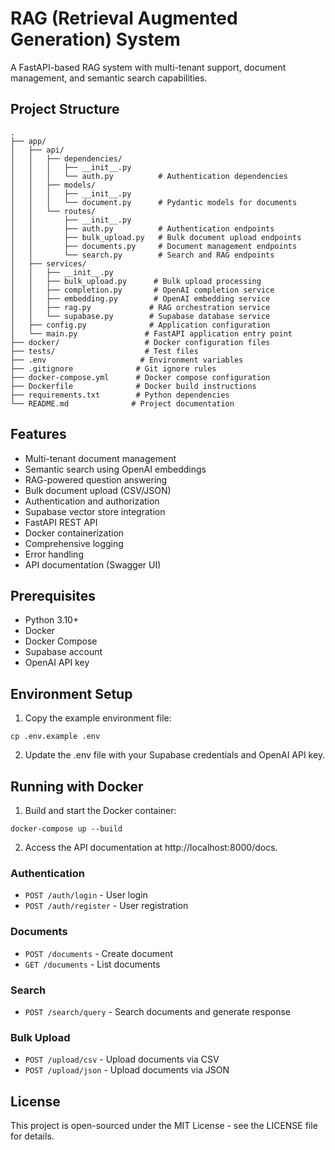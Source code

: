 # RAG (Retrieval Augmented Generation) System

A FastAPI-based RAG system with multi-tenant support, document management, and semantic search capabilities.

## Project Structure

```
.
├── app/
│   ├── api/
│   │   ├── dependencies/
│   │   │   ├── __init__.py
│   │   │   └── auth.py          # Authentication dependencies
│   │   ├── models/
│   │   │   ├── __init__.py
│   │   │   └── document.py      # Pydantic models for documents
│   │   └── routes/
│   │       ├── __init__.py
│   │       ├── auth.py          # Authentication endpoints
│   │       ├── bulk_upload.py   # Bulk document upload endpoints
│   │       ├── documents.py     # Document management endpoints
│   │       └── search.py        # Search and RAG endpoints
│   ├── services/
│   │   ├── __init__.py
│   │   ├── bulk_upload.py      # Bulk upload processing
│   │   ├── completion.py       # OpenAI completion service
│   │   ├── embedding.py        # OpenAI embedding service
│   │   ├── rag.py             # RAG orchestration service
│   │   └── supabase.py        # Supabase database service
│   ├── config.py              # Application configuration
│   └── main.py               # FastAPI application entry point
├── docker/                   # Docker configuration files
├── tests/                    # Test files
├── .env                     # Environment variables
├── .gitignore              # Git ignore rules
├── docker-compose.yml      # Docker compose configuration
├── Dockerfile              # Docker build instructions
├── requirements.txt        # Python dependencies
└── README.md              # Project documentation
```

## Features

- Multi-tenant document management
- Semantic search using OpenAI embeddings
- RAG-powered question answering
- Bulk document upload (CSV/JSON)
- Authentication and authorization
- Supabase vector store integration
- FastAPI REST API
- Docker containerization
- Comprehensive logging
- Error handling
- API documentation (Swagger UI)

## Prerequisites

- Python 3.10+
- Docker
- Docker Compose
- Supabase account
- OpenAI API key

## Environment Setup

1. Copy the example environment file:
```
cp .env.example .env
```
2. Update the .env file with your Supabase credentials and OpenAI API key.

## Running with Docker

1. Build and start the Docker container:
```
docker-compose up --build
```
2. Access the API documentation at http://localhost:8000/docs.

### Authentication
- `POST /auth/login` - User login
- `POST /auth/register` - User registration

### Documents
- `POST /documents` - Create document
- `GET /documents` - List documents

### Search
- `POST /search/query` - Search documents and generate response

### Bulk Upload
- `POST /upload/csv` - Upload documents via CSV
- `POST /upload/json` - Upload documents via JSON

## License
This project is open-sourced under the MIT License - see the LICENSE file for details.

